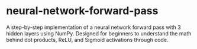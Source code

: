 # neural-network-forward-pass
A step-by-step implementation of a neural network forward pass with 3 hidden layers using NumPy. Designed for beginners to understand the math behind dot products, ReLU, and Sigmoid activations through code.
